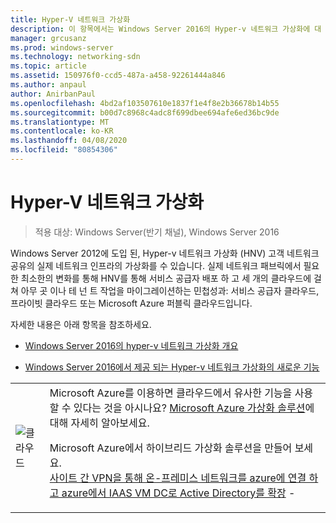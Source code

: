 ```yaml
---
title: Hyper-V 네트워크 가상화
description: 이 항목에서는 Windows Server 2016의 Hyper-v 네트워크 가상화에 대 한 콘텐츠에 대 한 링크를 제공 합니다.
manager: grcusanz
ms.prod: windows-server
ms.technology: networking-sdn
ms.topic: article
ms.assetid: 150976f0-ccd5-487a-a458-92261444a846
ms.author: anpaul
author: AnirbanPaul
ms.openlocfilehash: 4bd2af103507610e1837f1e4f8e2b36678b14b55
ms.sourcegitcommit: b00d7c8968c4adc8f699dbee694afe6ed36bc9de
ms.translationtype: MT
ms.contentlocale: ko-KR
ms.lasthandoff: 04/08/2020
ms.locfileid: "80854306"
---
```

# <a name="hyper-v-network-virtualization"></a>Hyper-V 네트워크 가상화

>적용 대상: Windows Server(반기 채널), Windows Server 2016

Windows Server 2012에 도입 된, Hyper-v 네트워크 가상화 (HNV) 고객 네트워크 공유의 실제 네트워크 인프라의 가상화를 수 있습니다. 실제 네트워크 패브릭에서 필요한 최소한의 변화를 통해 HNV를 통해 서비스 공급자 배포 하 고 세 개의 클라우드에 걸쳐 아무 곳 이나 테 넌 트 작업을 마이그레이션하는 민첩성과: 서비스 공급자 클라우드, 프라이빗 클라우드 또는 Microsoft Azure 퍼블릭 클라우드입니다.  
  
자세한 내용은 아래 항목을 참조하세요.  
  
-   [Windows Server 2016의 hyper-v 네트워크 가상화 개요](../../../sdn/technologies/hyper-v-network-virtualization/hyperv-network-virtualization-overview-windows-server.md)  
  
-   [Windows Server 2016에서 제공 되는 Hyper-v 네트워크 가상화의 새로운 기능](../../../sdn/technologies/hyper-v-network-virtualization/whats-new-hyperv-network-virtualization-windows-server.md)  
  
|||  
|-|-|  
|![클라우드](../../../media/Hyper-V-Network-Virtualization/All_Symbols_Cloud.png)|Microsoft Azure를 이용하면 클라우드에서 유사한 기능을 사용할 수 있다는 것을 아시나요? [Microsoft Azure 가상화 솔루션](https://aka.ms/f9bh7g)에 대해 자세히 알아보세요.<p>Microsoft Azure에서 하이브리드 가상화 솔루션을 만들어 보세요.<br />[사이트 간 VPN을 통해 온-프레미스 네트워크를 azure에 연결 하 고 azure에서 IAAS VM DC로 Active Directory를 확장](https://aka.ms/d1dinb) - |  